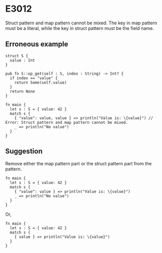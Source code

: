 # E3012

Struct pattern and map pattern cannot be mixed. The key in map pattern must be a
literal, while the key in struct pattern must be the field name.

## Erroneous example

```moonbit
struct S {
  value : Int
}

pub fn S::op_get(self : S, index : String) -> Int? {
  if index == "value" {
    return Some(self.value)
  }
  return None
}

fn main {
  let s : S = { value: 42 }
  match s {
    { "value": value, value } => println("Value is: \{value}") // Error: Struct pattern and map pattern cannot be mixed.
    _ => println("No value")
  }
}
```

## Suggestion

Remove either the map pattern part or the struct pattern part from the pattern.

```moonbit
fn main {
  let s : S = { value: 42 }
  match s {
    { "value": value } => println("Value is: \{value}")
    _ => println("No value")
  }
}
```

Or,

```moonbit
fn main {
  let s : S = { value: 42 }
  match s {
    { value } => println("Value is: \{value}")
  }
}
```
